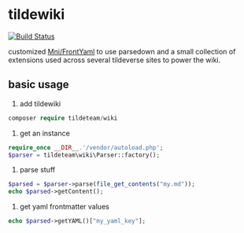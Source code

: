 # tildewiki

[![Build Status](https://drone.tildegit.org/api/badges/team/tildewiki/status.svg)](https://drone.tildegit.org/team/tildewiki)

customized [Mni/FrontYaml](https://github.com/mnapoli/frontyaml)
to use parsedown and a small collection of extensions
used across several tildeverse sites to power the wiki.

## basic usage

1. add tildewiki
```php
composer require tildeteam/wiki
```

1. get an instance
```php
require_once __DIR__.'/vendor/autoload.php';
$parser = tildeteam\wiki\Parser::factory();
```

1. parse stuff
```php
$parsed = $parser->parse(file_get_contents("my.md"));
echo $parsed->getContent();
```

1. get yaml frontmatter values
```php
echo $parsed->getYAML()["my_yaml_key"];
```

